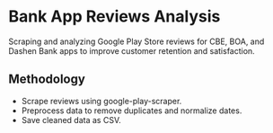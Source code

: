 # Bank App Reviews Analysis
Scraping and analyzing Google Play Store reviews for CBE, BOA, and Dashen Bank apps to improve customer retention and satisfaction.
## Methodology
- Scrape reviews using google-play-scraper.
- Preprocess data to remove duplicates and normalize dates.
- Save cleaned data as CSV.